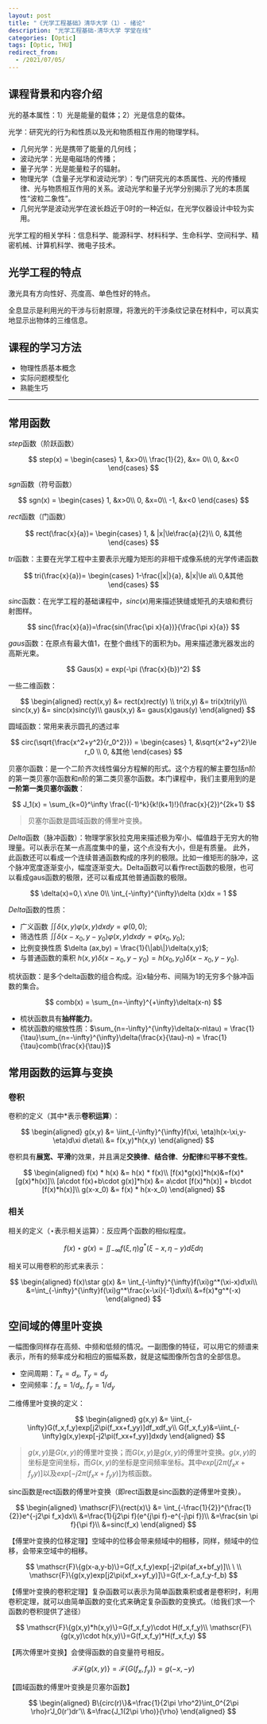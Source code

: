 ```yaml
---
layout: post
title: "《光学工程基础》清华大学（1）- 绪论"
description: "光学工程基础-清华大学 学堂在线"
categories: [Optic]
tags: [Optic, THU]
redirect_from:  
  - /2021/07/05/
---
```


<head>
    <script src="https://cdn.mathjax.org/mathjax/latest/MathJax.js?config=TeX-AMS-MML_HTMLorMML" type="text/javascript"></script>
    <script type="text/x-mathjax-config">
        MathJax.Hub.Config({
            tex2jax: {
            skipTags: ['script', 'noscript', 'style', 'textarea', 'pre'],
            inlineMath: [['$','$']]
            }
        });
    </script>
</head>

## 课程背景和内容介绍

光的基本属性：1）光是能量的载体；2）光是信息的载体。

光学：研究光的行为和性质以及光和物质相互作用的物理学科。

- 几何光学：光是携带了能量的几何线；
- 波动光学：光是电磁场的传播；
- 量子光学：光是能量粒子的辐射。
- 物理光学（含量子光学和波动光学）：专门研究光的本质属性、光的传播规律、光与物质相互作用的关系。波动光学和量子光学分别揭示了光的本质属性“波粒二象性”。
- 几何光学是波动光学在波长趋近于0时的一种近似，在光学仪器设计中较为实用。

光学工程的相关学科：信息科学、能源科学、材料科学、生命科学、空间科学、精密机械、计算机科学、微电子技术。

## 光学工程的特点

激光具有方向性好、亮度高、单色性好的特点。

全息显示是利用光的干涉与衍射原理，将激光的干涉条纹记录在材料中，可以真实地显示出物体的三维信息。

## 课程的学习方法

- 物理性质基本概念
- 实际问题模型化
- 熟能生巧

---

## 常用函数

$step$函数（阶跃函数）

$$
step(x) =
\begin{cases}
1, &x>0\\
\frac{1}{2}, &x= 0\\
0, &x<0
\end{cases}
$$

$sgn$函数（符号函数）

$$
sgn(x) =
\begin{cases}
1, &x>0\\
0, &x=0\\
-1, &x<0
\end{cases}
$$

$rect$函数（门函数）

$$
rect(\frac{x}{a})=
\begin{cases}
1, & |x|\le\frac{a}{2}\\
0, &其他
\end{cases}
$$

$tri$函数：主要在光学工程中主要表示光瞳为矩形的非相干成像系统的光学传递函数

$$
tri(\frac{x}{a})=
\begin{cases}
1-\frac{|x|}{a}, &|x|\le a\\
0,&其他
\end{cases}
$$

$sinc$函数：在光学工程的基础课程中，$sinc(x)$用来描述狭缝或矩孔的夫琅和费衍射图样。

$$
sinc(\frac{x}{a})=\frac{sin(\frac{\pi x}{a})}{\frac{\pi x}{a}}
$$

$gaus$函数：在原点有最大值1，在整个曲线下的面积为b。用来描述激光器发出的高斯光束。

$$
Gaus(x) = exp(-\pi (\frac{x}{b})^2)
$$

一些二维函数：

$$
\begin{aligned}
rect(x,y) &= rect(x)rect(y) \\
tri(x,y) &= tri(x)tri(y)\\
sinc(x,y) &= sinc(x)sinc(y)\\
gaus(x,y) &= gaus(x)gaus(y)
\end{aligned}
$$

圆域函数：常用来表示圆孔的透过率

$$
circ(\sqrt{\frac{x^2+y^2}{r_0^2}}) =
\begin{cases}
1, &\sqrt{x^2+y^2}\le r_0 \\
0, &其他  
\end{cases}
$$

贝塞尔函数：是一个二阶齐次线性偏分方程解的形式。这个方程的解主要包括n阶的第一类贝塞尔函数和n阶的第二类贝塞尔函数。本门课程中，我们主要用到的是**一阶第一类贝塞尔函数**：

$$
J_1(x) = \sum_{k=0}^\infty \frac{(-1)^k}{k!(k+1)!}(\frac{x}{2})^{2k+1}
$$

> 贝塞尔函数是圆域函数的傅里叶变换。

$Delta$函数（脉冲函数）：物理学家狄拉克用来描述极为窄小、幅值趋于无穷大的物理量。可以表示在某一点高度集中的量，这个点没有大小，但是有质量。 此外，此函数还可以看成一个连续普通函数构成的序列的极限。比如一维矩形的脉冲，这个脉冲宽度逐渐变小，幅度逐渐变大。Delta函数可以看作rect函数的极限，也可以看成gaus函数的极限，还可以看成其他普通函数的极限。

$$
\delta(x)=0,\ x\ne 0\\
\int_{-\infty}^{\infty}\delta (x)dx = 1
$$

$Delta$函数的性质：

- 广义函数 $\iint \delta(x,y)\varphi(x,y)dxdy = \varphi(0,0)$;
- 筛选性质 $\iint \delta(x-x_0,y-y_0)\varphi(x,y)dxdy = \varphi(x_0,y_0)$;
- 比例变换性质 $\delta (ax,by) = \frac{1}{\|ab\|}\delta(x,y)$;
- 与普通函数的乘积 $h(x,y)\delta(x-x_0,y-y_0) = h(x_0,y_0)\delta(x-x_0,y-y_0)$.

梳状函数：是多个delta函数的组合构成。沿x轴分布、间隔为1的无穷多个脉冲函数的集合。

$$
comb(x) = \sum_{n=-\infty}^{+\infty}\delta(x-n)
$$

- 梳状函数具有**抽样能力**。
- 梳状函数的缩放性质：$\sum_{n=-\infty}^{\infty}\delta(x-n\tau) = \frac{1}{\tau}\sum_{n=-\infty}^{\infty}\delta(\frac{x}{\tau}-n) = \frac{1}{\tau}comb(\frac{x}{\tau})$

## 常用函数的运算与变换

### 卷积

卷积的定义（其中$*$表示**卷积运算**）：

$$
\begin{aligned}
g(x,y) &= \iint_{-\infty}^{\infty}f(\xi, \eta)h(x-\xi,y-\eta)d\xi d\eta\\
&= f(x,y)*h(x,y)
\end{aligned}
$$

卷积具有**展宽、平滑**的效果，并且满足**交换律**、**结合律**、**分配律**和**平移不变性**。

$$
\begin{aligned}
f(x) * h(x) &= h(x) * f(x)\\
[f(x)*g(x)]*h(x)&=f(x)*[g(x)*h(x)]\\
[a\cdot f(x)+b\cdot g(x)]*h(x) &= a\cdot [f(x)*h(x)] + b\cdot [f(x)*h(x)]\\
g(x-x_0) &= f(x) * h(x-x_0)
\end{aligned}
$$

### 相关

相关的定义（$\star$表示相关运算）：反应两个函数的相似程度。

$$
f(x)\star g(x) =
\iint_{-\infty}f(\xi,\eta)g^*(\xi-x,\eta-y)d\xi d\eta
$$

相关可以用卷积的形式来表示：

$$
\begin{aligned}
    f(x)\star g(x) &= \int_{-\infty}^{\infty}f(\xi)g^*(\xi-x)d\xi\\
    &=\int_{-\infty}^{\infty}f(\xi)g^*\frac{x-\xi}{-1}d\xi\\
    &=f(x)*g^*(-x)
\end{aligned}
$$

## 空间域的傅里叶变换

一幅图像同样存在高频、中频和低频的情况。一副图像的特征，可以用它的频谱来表示，所有的频率成分和相应的振幅系数，就是这幅图像所包含的全部信息。

- 空间周期：$T_x=d_x,\ T_y=d_y$
- 空间频率：$f_x=1/d_x,\ f_y=1/d_y$

二维傅里叶变换的定义：

$$
\begin{aligned}
g(x,y) &= \iint_{-\infty}G(f_x,f_y)exp[j2\pi(f_xx+f_yy)]df_xdf_y\\
G(f_x,f_y)&=\iint_{-\infty}g(x,y)exp[-j2\pi(f_xx+f_yy)]dxdy
\end{aligned}
$$

> $g(x,y)$是$G(x,y)$的傅里叶变换；而$G(x,y)$是$g(x,y)$的傅里叶变换。$g(x,y)$的坐标是空间坐标，而$G(x,y)$的坐标是空间频率坐标。其中$exp[j2\pi(f_xx+f_yy)]$以及$exp[-j2\pi(f_xx+f_yy)]$为核函数。

sinc函数是rect函数的傅里叶变换（即rect函数是sinc函数的逆傅里叶变换）。

$$
\begin{aligned}
    \mathscr{F}\{rect(x)\} &= \int_{-\frac{1}{2}}^{\frac{1}{2}}e^{-j2\pi f_x}dx\\
    &=\frac{1}{j2\pi f}(e^{j\pi f}-e^{-j\pi f})\\
    &=\frac{sin \pi f}{\pi f}\\
    &=sinc(f_x)
\end{aligned}
$$

【傅里叶变换的位移定理】空域中的位移会带来频域中的相移，同样，频域中的位移，会带来空域中的相移。

$$
\mathscr{F}\{g(x-a,y-b)\}=G(f_x,f_y)exp[-j2\pi(af_x+bf_y)]\\
\ \\
\mathscr{F}\{g(x,y)exp[j2\pi(xf_x+yf_y)]\}=G(f_x-f_a,f_y-f_b)
$$

【傅里叶变换的卷积定理】复杂函数可以表示为简单函数乘积或者是卷积时，利用卷积定理，就可以由简单函数的变化式来确定复杂函数的变换式。（给我们求一个函数的卷积提供了途径）

$$
\mathscr{F}\{g(x,y)*h(x,y)\}=G(f_x,f_y)\cdot H(f_x,f_y)\\
\mathscr{F}\{g(x,y)\cdot h(x,y)\}=G(f_x,f_y)*H(f_x,f_y)
$$

【两次傅里叶变换】会使得函数的自变量符号相反。

$$
\mathscr{FF}\{g(x,y)\}=\mathscr{F}\{G(f_x,f_y)\}=g(-x,-y)
$$

【圆域函数的傅里叶变换是贝塞尔函数】

$$
\begin{aligned}
    B\{circ(r)\}&=\frac{1}{2\pi \rho^2}\int_0^{2\pi \rho}r'J_0(r')dr'\\
    &=\frac{J_1(2\pi \rho)}{\rho}
\end{aligned}
$$
